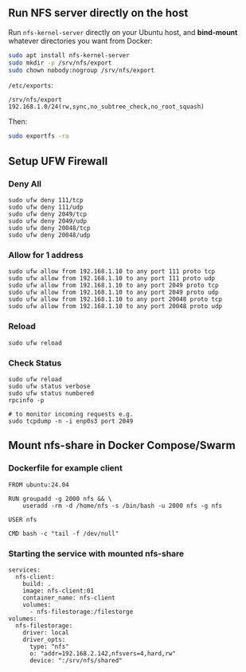 ## Run NFS server directly on the host

Run `nfs-kernel-server` directly on your Ubuntu host, and **bind-mount** whatever directories you want from Docker:

```bash
sudo apt install nfs-kernel-server
sudo mkdir -p /srv/nfs/export
sudo chown nobody:nogroup /srv/nfs/export
```

`/etc/exports`:

```
/srv/nfs/export 192.168.1.0/24(rw,sync,no_subtree_check,no_root_squash)
```

Then:

```bash
sudo exportfs -ra
```

## Setup UFW Firewall

### Deny All
```
sudo ufw deny 111/tcp
sudo ufw deny 111/udp
sudo ufw deny 2049/tcp
sudo ufw deny 2049/udp
sudo ufw deny 20048/tcp
sudo ufw deny 20048/udp
```
### Allow for 1 address
```
sudo ufw allow from 192.168.1.10 to any port 111 proto tcp
sudo ufw allow from 192.168.1.10 to any port 111 proto udp
sudo ufw allow from 192.168.1.10 to any port 2049 proto tcp
sudo ufw allow from 192.168.1.10 to any port 2049 proto udp
sudo ufw allow from 192.168.1.10 to any port 20048 proto tcp
sudo ufw allow from 192.168.1.10 to any port 20048 proto udp
```

### Reload
```
sudo ufw reload
```

### Check Status
```
sudo ufw reload
sudo ufw status verbose
sudo ufw status numbered
rpcinfo -p

# to monitor incoming requests e.g.
sudo tcpdump -n -i enp0s3 port 2049
```

## Mount nfs-share in Docker Compose/Swarm

### Dockerfile for example client
```
FROM ubuntu:24.04

RUN groupadd -g 2000 nfs && \
    useradd -rm -d /home/nfs -s /bin/bash -u 2000 nfs -g nfs

USER nfs

CMD bash -c "tail -f /dev/null"

```

### Starting the service with mounted nfs-share
```
services:
  nfs-client:
    build: .
    image: nfs-client:01
    container_name: nfs-client
    volumes:
      - nfs-filestorage:/filestorge
volumes:
  nfs-filestorage:
    driver: local
    driver_opts:
      type: "nfs"
      o: "addr=192.168.2.142,nfsvers=4,hard,rw"
      device: ":/srv/nfs/shared"
```
